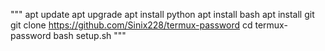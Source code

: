 """
apt update
apt upgrade
apt install python
apt install bash
apt install git
git clone https://github.com/Sinix228/termux-password
cd termux-password
bash setup.sh
"""
